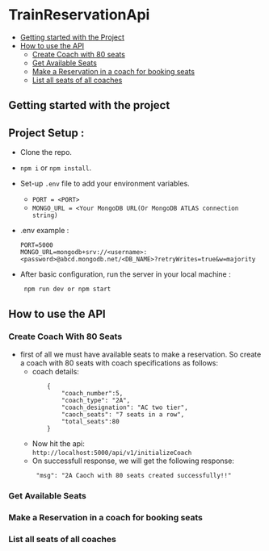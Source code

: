# TrainReservationApi


- [Getting started with the Project](#getting-started-with-the-project)
- [How to use the API](#how-to-use-the-api)
   - [Create Coach with 80 seats](#create-coach-with-80-seats)
   - [Get Available Seats](#get-available-seats)
   - [Make a Reservation in a coach for booking seats](#make-a-reservation-in-a-coach-for-booking-seats)
   - [List all seats of all coaches](#list-all-seats-of-all-coaches)

## Getting started with the project

## Project Setup : 

- Clone the repo.
- `npm i` or `npm install`.
- Set-up `.env` file to add your environment variables.
    - `PORT = <PORT>`
    -  `MONGO_URL = <Your MongoDB URL(Or MongoDB ATLAS connection string) `

- .env example :
    ``` 
    PORT=5000
    MONGO_URL=mongodb+srv://<username>:<password>@abcd.mongodb.net/<DB_NAME>?retryWrites=true&w=majority
    ```
- After basic configuration, run the server in your local machine :
    ```   
     npm run dev or npm start 
    ```


## How to use the API

### Create Coach With 80 Seats
- first of all we must have available seats to make a reservation. So create a coach with 80 seats with coach specifications as follows:
  - coach details:
    ```
        {
            "coach_number":5,
            "coach_type": "2A",
            "coach_designation": "AC two tier",
            "caoch_seats": "7 seats in a row",
            "total_seats":80
        }
    ```
  - Now hit the api:    
        ```
         http://localhost:5000/api/v1/initializeCoach
        ```
  - On successfull response, we will get the following response:
     ```
      "msg": "2A Caoch with 80 seats created successfully!!"
     ```

### Get Available Seats

### Make a Reservation in a coach for booking seats

### List all seats of all coaches
